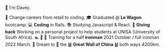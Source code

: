 👋 I'm Davey.

🛒  Change careers from retail to coding.
🎓  Graduated @ **Le Wagon** bootcamp.
💻  **Coding** in Rails.  📚 Studying Javascript & React.
🌱  **Giving back** Working on a personal project to help students at UNISA (University of South Africa).
🏊 🏃 🚴  Training for a half **ironman** 2021 October / full ironman 2022 March.
🎯  Dream to 🏃 the ䷡ **Great Wall of China** ䷡ both ways 4200km.
